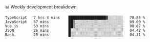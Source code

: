 📊 Weekly development breakdown
<!--START_SECTION:waka-->
```text
TypeScript   7 hrs 4 mins    █████████████████▓░░░░░░░   70.85 % 
JavaScript   57 mins         ██▒░░░░░░░░░░░░░░░░░░░░░░   09.60 % 
Vue.js       53 mins         ██▒░░░░░░░░░░░░░░░░░░░░░░   08.87 % 
JSON         26 mins         █░░░░░░░░░░░░░░░░░░░░░░░░   04.48 % 
Bash         25 mins         █░░░░░░░░░░░░░░░░░░░░░░░░   04.31 % 
```
<!--END_SECTION:waka-->
